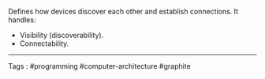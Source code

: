 Defines how devices discover each other and establish connections. It handles:
- Visibility (discoverability).
- Connectability.
____
Tags : #programming #computer-architecture #graphite